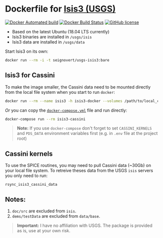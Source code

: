 Dockerfile for [Isis3 (USGS)](https://isis.astrogeology.usgs.gov/)
=========================

[![Docker Automated build](https://img.shields.io/docker/automated/seignovert/usgs-isis3.svg)](https://hub.docker.com/r/seignovert/usgs-isis3/)
[![Docker Build Status](https://img.shields.io/docker/build/seignovert/usgs-isis3.svg)](https://hub.docker.com/r/seignovert/usgs-isis3/)
[![GitHub license](https://img.shields.io/github/license/seignovert/docker-usgs-isis3.svg)](https://github.com/seignovert/docker-usgs-isis3/blob/master/LICENSE.md)

- Based on the latest Ubuntu (18.04 LTS currently)
- Isis3 binaries are installed in `/usgs/isis`
- Isis3 data are installed in `/usgs/data`

Start Isis3 on its own:
```bash
docker run --rm -i -t seignovert/usgs-isis3:bare
```

Isis3 for Cassini
------------------
To make the image smaller, the Cassini data need to be mounted directly from the local file system when you start to run `docker`:
```bash
docker run --rm --name isis3 -h isis3-docker --volumes /path/to/local_cassini_kernels:/usgs/data/cassini/kernels -i -t seignovert/usgs-isis3:cassini
```

_Or_ you can copy the [`docker-compose.yml`](./docker-compose.yml) file and run directly:
```bash
docker-compose run --rm isis3-cassini
```

> __Note:__ If you use `docker-compose` don't forget to set `CASSINI_KERNELS` and `PDS_DATA` environment variables first (e.g. in `.env` file at the project root)

Cassini kernels
----------------
To use the SPICE routines, you may need to pull Cassini data (~30Gb) on your local file system. To retreive theses data from the USGS `isis` servers you only need to run:
```
rsync_isis3_cassini_data
```

Notes:
-----
1. `doc/src` are excluded from `isis`.
2. `dems/testData` are excluded from `data/base`.


> __Important:__ I have no affiliation with USGS. The package is provided as is, use at your own risk.
